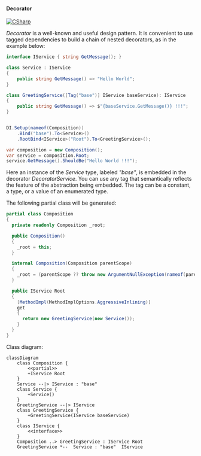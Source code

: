 #### Decorator

[![CSharp](https://img.shields.io/badge/C%23-code-blue.svg)](../tests/Pure.DI.UsageTests/Interception/DecoratorScenario.cs)

_Decorator_ is a well-known and useful design pattern. It is convenient to use tagged dependencies to build a chain of nested decorators, as in the example below:


```c#
interface IService { string GetMessage(); }

class Service : IService
{
    public string GetMessage() => "Hello World";
}

class GreetingService([Tag("base")] IService baseService): IService
{
    public string GetMessage() => $"{baseService.GetMessage()} !!!";
}


DI.Setup(nameof(Composition))
    .Bind("base").To<Service>()
    .RootBind<IService>("Root").To<GreetingService>();

var composition = new Composition();
var service = composition.Root;
service.GetMessage().ShouldBe("Hello World !!!");
```

Here an instance of the _Service_ type, labeled _"base"_, is embedded in the decorator _DecoratorService_. You can use any tag that semantically reflects the feature of the abstraction being embedded. The tag can be a constant, a type, or a value of an enumerated type.

The following partial class will be generated:

```c#
partial class Composition
{
  private readonly Composition _root;

  public Composition()
  {
    _root = this;
  }

  internal Composition(Composition parentScope)
  {
    _root = (parentScope ?? throw new ArgumentNullException(nameof(parentScope)))._root;
  }

  public IService Root
  {
    [MethodImpl(MethodImplOptions.AggressiveInlining)]
    get
    {
      return new GreetingService(new Service());
    }
  }
}
```

Class diagram:

```mermaid
classDiagram
	class Composition {
		<<partial>>
		+IService Root
	}
	Service --|> IService : "base" 
	class Service {
		+Service()
	}
	GreetingService --|> IService
	class GreetingService {
		+GreetingService(IService baseService)
	}
	class IService {
		<<interface>>
	}
	Composition ..> GreetingService : IService Root
	GreetingService *--  Service : "base"  IService
```

